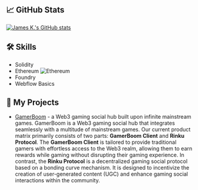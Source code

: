## 📈 GitHub Stats
[![James K.'s GitHub stats](https://github-readme-stats.vercel.app/api?username=0xCryptoJames&show_icons=true&theme=vue-dark&count_private=true)](https://github.com/0xCryptoJames/github-readme-stats)

## 🛠 Skills
- Solidity
- Ethereum
![Ethereum](https://img.shields.io/badge/-Ethereum-333333?style=flat&logo=ethereum)
- Foundry
- Webflow Basics

## 🔭 My Projects
- [GamerBoom](https://github.com/Rinku-link) - a Web3 gaming social hub built upon infinite mainstream games.
GamerBoom is a Web3 gaming social hub that integrates seamlessly with a multitude of mainstream games. Our current product matrix primarily consists of two parts: **GamerBoom Client** and **Rinku Protocol**. The **GamerBoom Client** is tailored to provide traditional gamers with effortless access to the Web3 realm, allowing them to earn rewards while gaming without disrupting their gaming experience. In contrast, the **Rinku Protocol** is a decentralized gaming social protocol based on a bonding curve mechanism. It is designed to incentivize the creation of user-generated content (UGC) and enhance gaming social interactions within the community.

